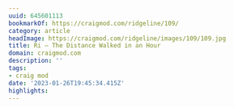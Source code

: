```yaml
---
uuid: 645601113
bookmarkOf: https://craigmod.com/ridgeline/109/
category: article
headImage: https://craigmod.com/ridgeline/images/109/109.jpg
title: Ri — The Distance Walked in an Hour
domain: craigmod.com
description: ''
tags:
- craig mod
date: '2023-01-26T19:45:34.415Z'
highlights:
---
```



